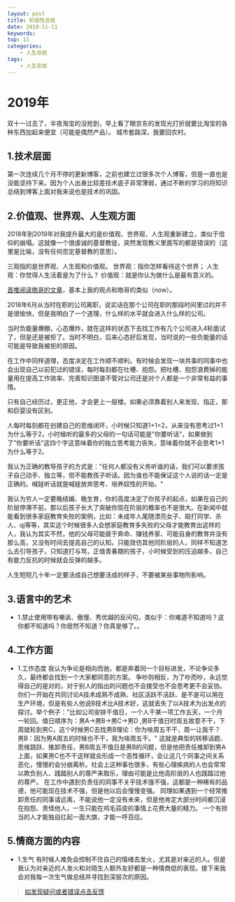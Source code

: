 ```yaml
---
layout: post
title: 阶段性总结
date: 2019-11-11
keywords:
top: 11
categories:
    - 人生总结
tags:
    - 人生总结
---
```

# 2019年
双十一过去了，半夜淘宝的没抢到，早上看了眼京东的发现光打折就要比淘宝的各种东西加起来便宜（可能是偶然产品）。
城市套路深，我要回农村。
## 1.技术层面
第一次连续几个月不停的更新博客，之前也建立过很多次个人博客，但是一直也是没能坚持下来。因为个人出身比较差技术底子非常薄弱，通过不断的学习的将知识总结到博客上面对我来说也是技术的巩固。

## 2.价值观、世界观、人生观方面
2018年到2019年对我提升最大的是价值观、世界观、人生观重新建立，类似于信仰的崩塌。这就像一个很虔诚的基督教徒，突然发现教义里面写的都是错误的（这里是比喻，没有任何否定基督教的意思）。

三观指的是世界观、人生观和价值观。
    世界观：指你怎样看待这个世界；
    人生观：你觉得人生活着是为了什么？
    价值观：就是你认为做什么是最有意义的。 ​​​

[首推阅读皓哥的文章](/2019-10-12-谈谈我的“三观”/)，基本上我的观点和皓哥的类似（now）。

2018年6月从当时在职的公司离职，说实话在那个公司在职的那段时间里过的并不是很愉快，但是我明白了一个道理，什么样的水平就会进入什么样的公司。

当时负能量爆棚，心态爆炸，就在这样的状态下去找工作有几个公司进入4轮面试了，但是还是被拒了。当时不明白，后来心态好后发现，当时说的一些负能量的话可能是导致我被拒的原因。

在工作中同样道理，态度决定在工作顺不顺利。有时候会发现一块共事的同事中也会出现自己以前犯过的错误，每时每刻都在吐槽、抱怨。把吐槽、抱怨浪费掉的能量用在提高工作效率、完善知识图谱不管对公司还是对个人都是一个非常有益的事情。

只有自己经历过，更正他，才会更上一层楼。如果必须靠着别人来发现、指正，那和巨婴没有区别。

人每时每刻都在创建自己的思维闭环，小时候只知道1+1=2，从来没有思考过1+1为什么等于2，小时候听的最多的父母的一句话可能是"你要听话"，如果做到了"你要听话"这四个字这意味着你的独立思考能力丧失，意味着你就不会思考1+1为什么等于2。

我认为正确的教导孩子的方式是："任何人都没有义务听谁的话，我们可以要求孩子自己动手、独立等，但不能教孩子听话。因为谁也不能保证这个人说的话一定是正确的。喊娃听话就是喊娃放弃思考、培养奴性的开始。"

我认为穷人一定要晚结婚、晚生育，你的高度决定了你孩子的起点，如果在自己的阶层停滞不前，那以后孩子长大了突破你现在阶层的概率也不是很大。在新闻中就能看到很多家庭教育失败的案例，比如：未成年人尾随漂亮女子、殴打同学、杀人、qj等等，其实这个时候很多人会想家庭教育多失败的父母才能教育出这样的人，我认为其实不然，他的父母可能疲于奔命、赚钱养家、可能自身的教育并没有那么高，又没有时间去提高自己的认知，只能效仿其他同阶层的人，同样不知道怎么去引导孩子，只知道打与骂，正值青春期的孩子，小时候受到的压迫越多，自己有能力反抗的时候就会反弹的越多。

人生短短几十年一定要活成自己想要活成的样子，不要被某些事物所影响。

## 3.语言中的艺术
- 1.禁止使用带有嘲讽、傲慢、秀优越的反问句。类似于：你难道不知道吗？这你都不知道吗？你居然不知道？你真是够了。。

## 4.工作方面
- 1.工作态度
我认为争论是相向而驰，都是奔着同一个目标进发，不论争论多久，最终都会找到一个大家都同意的方案。
争吵则相反，为了吵而吵，永远觉得自己的是对的，对于别人的指出的问题也不会接受也不会思考更不会妥协。你们一开始在共同讨论A技术成熟不成熟、社区活跃不活跃、是不是可以用在生产环境，但是有些人他说B技术比A技术好，这就丢失了以A技术为出发点的探讨。举个例子："比如公司安排干值日，一个人干某一项工作五天，一个月一轮回。值日顺序为：男A->男B->男C->男D ,男B干值日时周五故意不干，下周就轮到男C，这个时候男C去找男B理论：你为啥周五不干，周一让我干？ 男B：因为男A周五的时候也不干，我为啥周五干。" 这就是典型的转移话题、思维跳跃、推卸责任，男B周五不值日是男B的问题，但是他把责任推卸到男A上面，如果男C也不干这样就会形成一个恶性循环，会让这几个同事之间关系恶化，慢慢的会分崩离析。社会上这种事也很多，有些心理疾病的人也会常常以欺负别人、践踏别人的尊严来取乐，理由可能是比他高阶层的人也践踏过他的尊严。
在工作中遇到负责任的同事不关乎技术强不强，这都是一种稀有的品德，他可能现在技术不强，但是他以后会慢慢变强。
同理如果遇到一个经常推卸责任的同事请远离，不能说他一定没有未来，但是他肯定大部分时间都沉浸在抱怨、责怪他人，一生只能在鸡毛蒜皮的事情上花费大量的精力。
一个有担当的人才能独自扛起一面大旗，才能一呼百应。

## 5.情商方面的内容
- 1.生气
有时候人难免会控制不住自己的情绪去发火，尤其是对亲近的人。但是我认为对亲近的人发火和对陌生人额外友好都是一种情商低的表现。接下来我会对我每一次生气做总结并寻找到深层次的原因。

>[如发现疑问或者错误点击反馈](https://github.com/cooper-q/MattMeng_hexo/issues)
